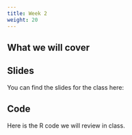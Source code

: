 ```yaml
---
title: Week 2
weight: 20
---
```


## What we will cover


## Slides

You can find the slides for the class here:


## Code

Here is the R code we will review in class.